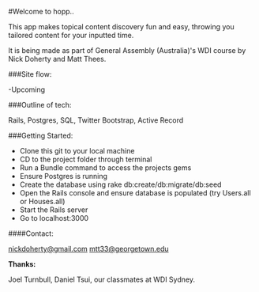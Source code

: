 #Welcome to hopp..

This app makes topical content discovery fun and easy, throwing you tailored content for your inputted time.

It is being made as part of General Assembly (Australia)'s WDI course by Nick Doherty and Matt Thees.

###Site flow:

-Upcoming

###Outline of tech:

Rails, Postgres, SQL, Twitter Bootstrap, Active Record

###Getting Started:

- Clone this git to your local machine
- CD to the project folder through terminal
- Run a Bundle command to access the projects gems
- Ensure Postgres is running
- Create the database using rake db:create/db:migrate/db:seed
- Open the Rails console and ensure database is populated (try Users.all or Houses.all)
- Start the Rails server
- Go to localhost:3000

####Contact:

nickdoherty@gmail.com
mtt33@georgetown.edu

**Thanks:**

Joel Turnbull, Daniel Tsui, our classmates at WDI Sydney.
